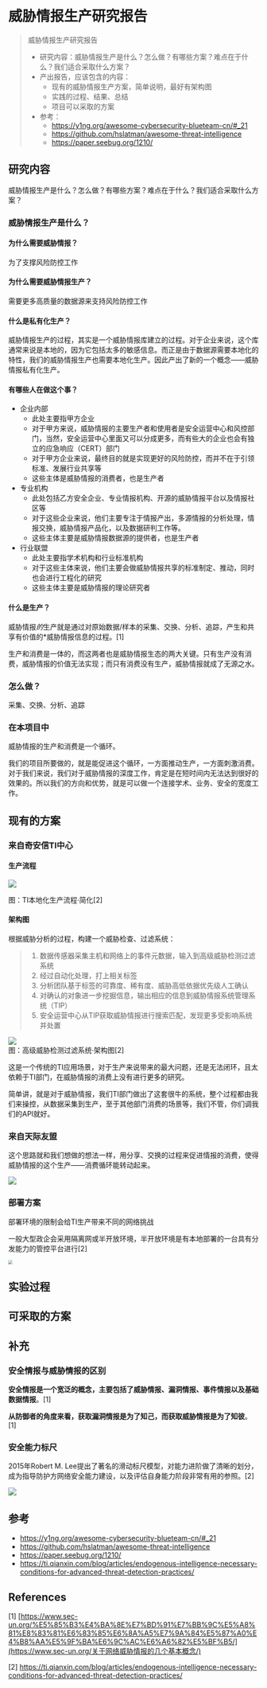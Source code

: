 # 威胁情报生产研究报告

>   威胁情报生产研究报告
>
>   -   研究内容：威胁情报生产是什么？怎么做？有哪些方案？难点在于什么？我们适合采取什么方案？
>   -   产出报告，应该包含的内容：
>       -   现有的威胁情报生产方案，简单说明，最好有架构图
>       -   实践的过程、结果、总结
>       -   项目可以采取的方案
>   -   参考：
>       -   https://y1ng.org/awesome-cybersecurity-blueteam-cn/#_21
>       -   https://github.com/hslatman/awesome-threat-intelligence
>       -   https://paper.seebug.org/1210/

## 研究内容

威胁情报生产是什么？怎么做？有哪些方案？难点在于什么？我们适合采取什么方案？

### 威胁情报生产是什么？

#### 为什么需要威胁情报？

为了支撑风险防控工作

#### 为什么需要威胁情报生产？

需要更多高质量的数据源来支持风险防控工作

#### 什么是私有化生产？

威胁情报生产的过程，其实是一个威胁情报库建立的过程。对于企业来说，这个库通常来说是本地的，因为它包括太多的敏感信息。而正是由于数据源需要本地化的特性，我们的威胁情报生产也需要本地化生产。因此产出了新的一个概念——威胁情报私有化生产。

#### 有哪些人在做这个事？

-   企业内部
    -   此处主要指甲方企业
    -   对于甲方来说，威胁情报的主要生产者和使用者是安全运营中心和风控部门，当然，安全运营中心里面又可以分成更多，而有些大的企业也会有独立的应急响应（CERT）部门
    -   对于甲方企业来说，最终目的就是实现更好的风险防控，而并不在于引领标准、发展行业共享等
    -   这些主体是威胁情报的消费者，也是生产者
-   专业机构
    -   此处包括乙方安全企业、专业情报机构、开源的威胁情报平台以及情报社区等
    -   对于这些企业来说，他们主要专注于情报产出，多源情报的分析处理，情报交换，威胁情报产品化，以及数据研判工作等。
    -   这些主体主要是威胁情报数据源的提供者，也是生产者
-   行业联盟
    -   此处主要指学术机构和行业标准机构
    -   对于这些主体来说，他们主要会做威胁情报共享的标准制定、推动，同时也会进行工程化的研究
    -   这些主体主要是威胁情报的理论研究者

#### 什么是生产？

威胁情报*的*生产就是通过对原始数据/样本的采集、交换、分析、追踪，产生和共享有价值的*威胁情报信息的过程。[1]

生产和消费是一体的，而这两者也是威胁情报生态的两大关键。只有生产没有消费，威胁情报的价值无法实现；而只有消费没有生产，威胁情报就成了无源之水。



### 怎么做？

采集、交换、分析、追踪



### 在本项目中

威胁情报的生产和消费是一个循环。

我们的项目所要做的，就是能促进这个循环，一方面推动生产，一方面刺激消费。对于我们来说，我们对于威胁情报的深度工作，肯定是在短时间内无法达到很好的效果的。所以我们的方向和优势，就是可以做一个连接学术、业务、安全的宽度工作。



## 现有的方案

### 来自奇安信TI中心

#### 生产流程

![](https://image-host-toky.oss-cn-shanghai.aliyuncs.com/20200813155859.png)

图：TI本地化生产流程·简化[2]



#### 架构图

根据威胁分析的过程，构建一个威胁检查、过滤系统：

>   1.  数据传感器采集主机和网络上的事件元数据，输入到高级威胁检测过滤系统
>   2.  经过自动化处理，打上相关标签
>   3.  分析团队基于标签的可靠度、稀有度、威胁高低依据优先级人工确认
>   4.  对确认的对象进一步挖掘信息，输出相应的信息到威胁情报系统管理系统（TIP）
>   5.  安全运营中心从TIP获取威胁情报进行搜索匹配，发现更多受影响系统并处置

![](https://image-host-toky.oss-cn-shanghai.aliyuncs.com/20200813160109.png)  
图：高级威胁检测过滤系统·架构图[2]

这是一个传统的TI应用场景，对于生产来说带来的最大问题，还是无法闭环，且太依赖于TI部门，在威胁情报的消费上没有进行更多的研究。

简单讲，就是对于威胁情报，我们TI部门做出了这套很牛的系统，整个过程都由我们来操控，从数据采集到生产，至于其他部门消费的场景等，我们不管，你们调我们的API就好。



### 来自天际友盟

这个思路就和我们想做的想法一样，用分享、交换的过程来促进情报的消费，使得威胁情报的这个生产——消费循环能转动起来。

![](https://image-host-toky.oss-cn-shanghai.aliyuncs.com/20200813171824.png)



### 部署方案

部署环境的限制会给TI生产带来不同的网络挑战

一般大型政企会采用隔离网或半开放环境，半开放环境是有本地部署的一台具有分发能力的管控平台进行[2]

<img src="https://image-host-toky.oss-cn-shanghai.aliyuncs.com/20200813154553.png" style="zoom:50%;" />





## 实验过程



## 可采取的方案





## 补充

### 安全情报与威胁情报的区别

**安全情报是一个宽泛的概念，主要包括了威胁情报、漏洞情报、事件情报以及基础数据情报**。[1]

**从防御者的角度来看，获取漏洞情报是为了知己，而获取威胁情报是为了知彼**。[1]

### 安全能力标尺

2015年Robert M. Lee提出了著名的滑动标尺模型，对能力进阶做了清晰的划分，成为指导防护方网络安全能力建设，以及评估自身能力阶段非常有用的参照。[2]

![](https://image-host-toky.oss-cn-shanghai.aliyuncs.com/20200813154200.png)



## 参考

-   https://y1ng.org/awesome-cybersecurity-blueteam-cn/#_21
-   https://github.com/hslatman/awesome-threat-intelligence
-   https://paper.seebug.org/1210/
-   https://ti.qianxin.com/blog/articles/endogenous-intelligence-necessary-conditions-for-advanced-threat-detection-practices/



## References

\[1] [https://www.sec-un.org/%E5%85%B3%E4%BA%8E%E7%BD%91%E7%BB%9C%E5%A8%81%E8%83%81%E6%83%85%E6%8A%A5%E7%9A%84%E5%87%A0%E4%B8%AA%E5%9F%BA%E6%9C%AC%E6%A6%82%E5%BF%B5/](https://www.sec-un.org/关于网络威胁情报的几个基本概念/)

\[2] https://ti.qianxin.com/blog/articles/endogenous-intelligence-necessary-conditions-for-advanced-threat-detection-practices/

